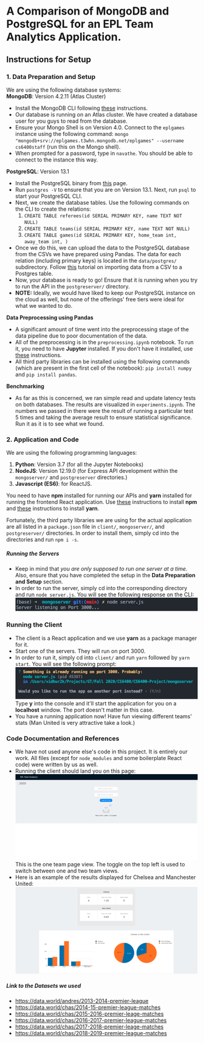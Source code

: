 # A Comparison of MongoDB and PostgreSQL for an EPL Team Analytics Application.

## Instructions for Setup

### 1. Data Preparation and Setup
We are using the following database systems:  
**MongoDB**: Version 4.2.11 (Atlas Cluster)  
- Install the MongoDB CLI following [these](https://docs.mongodb.com/mongocli/v1.8/install) instructions.
- Our database is running on an Atlas cluster. We have created a database user for you guys to read from the database.
- Ensure your Mongo Shell is on Version 4.0. Connect to the `eplgames` instance using the following command:
`mongo "mongodb+srv://eplgames.t3whn.mongodb.net/eplgames" --username cs6400staff` (run this on the Mongo shell).
- When prompted for a password, type in `navathe`. You should be able to connect to the instance this way.

**PostgreSQL**: Version 13.1  
- Install the PostgreSQL binary from [this](https://www.postgresql.org/download/) page.
- Run `postgres -V` to ensure that you are on Version 13.1. Next, run `psql` to start your PostgreSQL CLI.
- Next, we create the database tables. Use the following commands on the CLI to create the relations:
    1. `CREATE TABLE referees(id SERIAL PRIMARY KEY, name TEXT NOT NULL)`
    2. `CREATE TABLE teams(id SERIAL PRIMARY KEY, name TEXT NOT NULL)`
    3. `CREATE TABLE games(id SERIAL PRIMARY KEY, home_team int, away_team int,
        )`
- Once we do this, we can upload the data to the PostgreSQL database from the CSVs we have prepared using Pandas.
The data for each relation (including primary keys) is located in the `data/postgres/` subdirectory. Follow 
[this](https://dataschool.com/learn-sql/importing-data-from-csv-in-postgresql/) tutorial on importing data from a CSV
to a Postgres table.
- Now, your database is ready to go! Ensure that it is running when you try to run the API in
the `postgreserver/` directory.
- **NOTE:** Ideally, we would have liked to keep our PostgreSQL instance on the cloud as well, but
none of the offerings' free tiers were ideal for what we wanted to do.

**Data Preprocessing using Pandas**
- A significant amount of time went into the preprocessing stage of the data pipeline due to poor documentation of the data.
- All of the preprocessing is in the `preprocessing.ipynb` notebook. To run it, you need to have **Jupyter** installed.
If you don't have it installed, use [these](https://jupyter.org/install) instructions.
- All third party libraries can be installed using the following commands (which are present in the first cell of the notebook):
   `pip install numpy` and `pip install pandas`. 

**Benchmarking**
- As far as this is concerned, we ran simple read and update latency tests on both databases. The results are
visualized in `experiments.ipynb`. The numbers we passed in there were the result of running a 
particular test 5 times and taking the average result to ensure statistical significance. Run it as it is to see what we found.


### 2. Application and Code
We are using the following programming languages:
1. **Python**: Version 3.7 (for all the Jupyter Notebooks)
2. **NodeJS**: Version 12.19.0 (for Express API development within the `mongoserver/` and `postgreserver` directories.)
3. **Javascript (ES6)**: for ReactJS.

You need to have **npm** installed for running our APIs and **yarn** installed for running the frontend
React application. Use [these](https://www.npmjs.com/get-npm) instructions to install **npm** and
[these](https://classic.yarnpkg.com/en/docs/install/#mac-stable) instructions to install **yarn**. 

Fortunately, the third party libraries we are using for the actual application are all listed in a `package.json`
file in `client/`, `mongoserver/`, and `postgreserver/` directories. In order to install them, simply
cd into the directories and run `npm i -s`.

##### Running the Servers
- Keep in mind that *you are only supposed to run one server at a time*. Also, ensure that you have completed the setup
in the **Data Preparation and Setup** section. 
- In order to run the server, simply cd into the corresponding directory and run `node server.js`. You will see the following
response on the CLI:
![server](images/server.png)

### Running the Client
- The client is a React application and we use **yarn** as a package manager for it.
- Start one of the servers. They will run on port 3000.
- In order to run it, simply cd into `client/` and run `yarn` followed by `yarn start`. You will see the following prompt:
![client](images/client.png)
Type **y** into the console and it'll start the application for you on a **localhost** window. The port doesn't
matter in this case.
- You have a running application now! Have fun viewing different teams' stats (Man United is very attractive take a look.)

### Code Documentation and References
- We have not used anyone else's code in this project. It is entirely our work. All files (except for 
`node_modules` and some boilerplate React code) were written by us as well.
- Running the client should land you on this page:
![client2](images/client2.png)
This is the one team page view. The toggle on the top left is used to switch between one and two team views.
- Here is an example of the results displayed for Chelsea and Manchester United:
![client3](images/client3.png)

##### Link to the Datasets we used
- https://data.world/andres/2013-2014-premier-league
- https://data.world/chas/2014-15-premier-league-matches
- https://data.world/chas/2015-2016-premier-leage-matches
- https://data.world/chas/2016-2017-premier-league-matches
- https://data.world/chas/2017-2018-premier-leage-matches
- https://data.world/chas/2018-2019-premier-league-matches